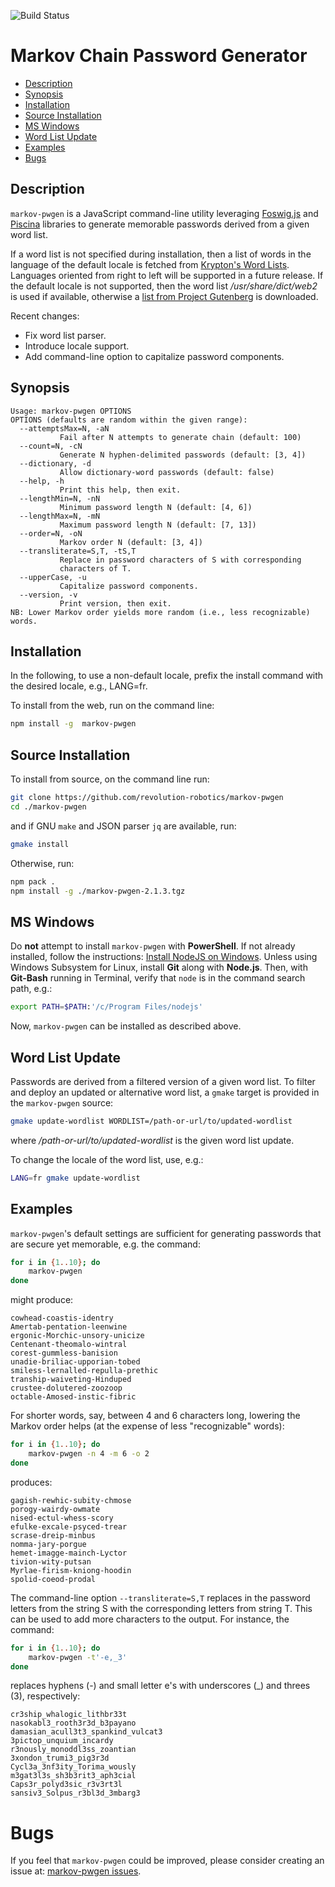 ![Build Status](https://github.com/revolution-robotics/markov-pwgen/actions/workflows/markov-pwgen.yml/badge.svg)

# Markov Chain Password Generator

- [Description](#description)
- [Synopsis](#synopsis)
- [Installation](#installation)
- [Source Installation](#source-installation)
- [MS Windows](#ms-windows)
- [Word List Update](#word-list-update)
- [Examples](#examples)
- [Bugs](#bugs)

## Description

`markov-pwgen` is a JavaScript command-line utility leveraging
[Foswig.js](https://github.com/mrsharpoblunto/foswig.js/)
and
[Piscina](https://github.com/piscinajs/piscina)
libraries to generate memorable passwords derived from a given word
list.

If a word list is not specified during installation, then a list of
words in the language of the default locale is fetched from
[Krypton's Word Lists](https://github.com/kkrypt0nn/wordlists).
Languages oriented from right to left will be supported in a future
release. If the default locale is not supported, then the word list
_/usr/share/dict/web2_ is used if available, otherwise a
[list from Project Gutenberg](https://www.gutenberg.org/files/3201/files/SINGLE.TXT)
is downloaded.

Recent changes:
  - Fix word list parser.
  - Introduce locale support.
  - Add command-line option to capitalize password components.

## Synopsis

```
Usage: markov-pwgen OPTIONS
OPTIONS (defaults are random within the given range):
  --attemptsMax=N, -aN
           Fail after N attempts to generate chain (default: 100)
  --count=N, -cN
           Generate N hyphen-delimited passwords (default: [3, 4])
  --dictionary, -d
           Allow dictionary-word passwords (default: false)
  --help, -h
           Print this help, then exit.
  --lengthMin=N, -nN
           Minimum password length N (default: [4, 6])
  --lengthMax=N, -mN
           Maximum password length N (default: [7, 13])
  --order=N, -oN
           Markov order N (default: [3, 4])
  --transliterate=S,T, -tS,T
           Replace in password characters of S with corresponding
           characters of T.
  --upperCase, -u
           Capitalize password components.
  --version, -v
           Print version, then exit.
NB: Lower Markov order yields more random (i.e., less recognizable) words.
```

## Installation

In the following, to use a non-default locale, prefix
the install command with the desired locale, e.g., LANG=fr.

To install from the web, run on the command line:

```bash
npm install -g  markov-pwgen
```

## Source Installation

To install from source, on the command line run:

```bash
git clone https://github.com/revolution-robotics/markov-pwgen
cd ./markov-pwgen
```
and if GNU `make` and JSON parser `jq` are
available, run:

```bash
gmake install
```

Otherwise, run:

```bash
npm pack .
npm install -g ./markov-pwgen-2.1.3.tgz
```

## MS Windows

Do **not** attempt to install `markov-pwgen` with **PowerShell**. If not
already installed, follow the instructions:
[Install NodeJS on Windows](https://learn.microsoft.com/en-us/windows/dev-environment/javascript/nodejs-on-windows).
Unless using Windows Subsystem for Linux, install **Git** along with
**Node.js**.  Then, with **Git-Bash** running in Terminal, verify that `node` is
in the command search path, e.g.:

```bash
export PATH=$PATH:'/c/Program Files/nodejs'
```

Now, `markov-pwgen` can be installed as described above.

## Word List Update

Passwords are derived from a filtered version of a given word list. To
filter and deploy an updated or alternative word list, a `gmake` target
is provided in the `markov-pwgen` source:

```bash
gmake update-wordlist WORDLIST=/path-or-url/to/updated-wordlist
```

where */path-or-url/to/updated-wordlist* is the given word list
update.

To change the locale of the word list, use, e.g.:

```bash
LANG=fr gmake update-wordlist
```

## Examples

`markov-pwgen`'s default settings are sufficient for generating
passwords that are secure yet memorable, e.g. the command:

```bash
for i in {1..10}; do
    markov-pwgen
done
```

might produce:

```
cowhead-coastis-identry
Amertab-pentation-leenwine
ergonic-Morchic-unsory-unicize
Centenant-theomalo-wintral
corest-gummless-banision
unadie-briliac-upporian-tobed
smiless-lernalled-repulla-prethic
tranship-waiveting-Hinduped
crustee-dolutered-zoozoop
octable-Amosed-instic-fibric
```

For shorter words, say, between 4 and 6 characters long, lowering the
Markov order helps (at the expense of less "recognizable" words):

```bash
for i in {1..10}; do
    markov-pwgen -n 4 -m 6 -o 2
done
```

produces:

```
gagish-rewhic-subity-chmose
porogy-wairdy-owmate
nised-ectul-whess-scory
efulke-excale-psyced-trear
scrase-dreip-minbus
nomma-jary-porgue
hemet-imagge-mainch-Lyctor
tivion-wity-putsan
Myrlae-firism-kniong-hoodin
spolid-coeod-prodal
```

The command-line option `--transliterate=S,T` replaces in the
password letters from the string S with the corresponding
letters from string T. This can be used to add more characters to the
output.  For instance, the command:

```bash
for i in {1..10}; do
    markov-pwgen -t'-e,_3'
done
```

replaces hyphens (-) and small letter e's with underscores (_) and
threes (3), respectively:

```
cr3ship_whalogic_lithbr33t
nasokabl3_rooth3r3d_b3payano
damasian_acull3t3_spankind_vulcat3
3pictop_unquium_incardy
r3nously_monoddl3ss_zoantian
3xondon_trumi3_pig3r3d
Cycl3a_3nf3ity_Torima_wously
m3gat3l3s_sh3b3rit3_aph3cial
Caps3r_polyd3sic_r3v3rt3l
sansiv3_Solpus_r3bl3d_3mbarg3
```

# Bugs

If you feel that `markov-pwgen` could be improved, please consider
creating an issue at:
[markov-pwgen issues](https://github.com/revolution-robotics/markov-pwgen/issues).
